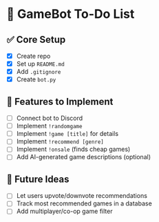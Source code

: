 # 📌 GameBot To-Do List

## ✅ Core Setup
- [x] Create repo
- [x] Set up `README.md`
- [x] Add `.gitignore`
- [x] Create `bot.py`

## 🔧 Features to Implement
- [ ] Connect bot to Discord
- [ ] Implement `!randomgame`
- [ ] Implement `!game [title]` for details
- [ ] Implement `!recommend [genre]`
- [ ] Implement `!onsale` (finds cheap games)
- [ ] Add AI-generated game descriptions (optional)

## 🔮 Future Ideas
- [ ] Let users upvote/downvote recommendations
- [ ] Track most recommended games in a database
- [ ] Add multiplayer/co-op game filter
